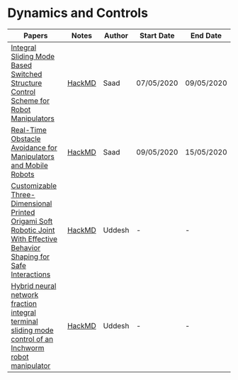 # Dynamics and Controls
|Papers|Notes|Author|Start Date|End Date
|------|-----|------|-----|------|
|[Integral Sliding Mode Based Switched Structure Control Scheme for Robot Manipulators](https://www.researchgate.net/publication/327807849_Integral_Sliding_Mode_Based_Switched_Structure_Control_Scheme_for_Robot_Manipulators)|[HackMD](https://hackmd.io/INtsyouET5Sxv6K6pIUcoQ?view)|Saad|07/05/2020|09/05/2020
|[Real-Time Obstacle Avoidance for Manipulators and Mobile Robots](https://link.springer.com/chapter/10.1007/978-1-4613-8997-2_29)|[HackMD](https://hackmd.io/m_dwVyo9TnKIZQa5V7QGRQ?view)|Saad|09/05/2020|15/05/2020
| [Customizable Three-Dimensional Printed Origami Soft Robotic Joint With Effective Behavior Shaping for Safe Interactions](https://ieeexplore.ieee.org/abstract/document/8481372/keywords#keywords)|[HackMD](https://hackmd.io/@kZ5m8OgNSouLVUfdO4Vu3w/SJtDCMGtU)|Uddesh|-|-
|[Hybrid neural network fraction integral terminal sliding mode control of an Inchworm robot manipulator](https://www.sciencedirect.com/science/article/abs/pii/S0888327016300449)|[HackMD](https://hackmd.io/@kZ5m8OgNSouLVUfdO4Vu3w/B1Zd2z_58)|Uddesh|-|-

